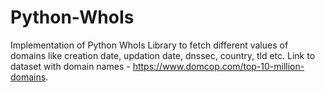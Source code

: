 # Python-WhoIs
Implementation of Python WhoIs Library to fetch different values of domains like creation date, updation date, dnssec, country, tld etc.
Link to dataset with domain names - https://www.domcop.com/top-10-million-domains.
